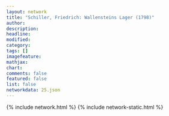 ```yaml
---
layout: network
title: "Schiller, Friedrich: Wallensteins Lager (1798)"
author:
description:
headline:
modified:
category:
tags: []
imagefeature: 
mathjax: 
chart: 
comments: false
featured: false
list: false
networkdata: 25.json
---
```

{% include network.html %}
{% include network-static.html %}
